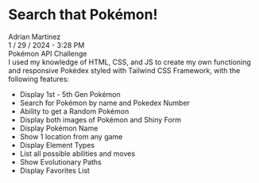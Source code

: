 <h1>Search that Pokémon!</h1>
Adrian Martinez<br>
1 / 29 / 2024 - 3:28 PM<br>
Pokémon API Challenge<br>
I used my knowledge of HTML, CSS, and JS to create my own functioning and responsive Pokédex styled with Tailwind CSS Framework, with the following features:<br>
<ul>
    <li>Display 1st - 5th Gen Pokémon</li>
    <li>Search for Pokémon by name and Pokedex Number</li>
    <li>Ability to get a Random Pokémon</li>
    <li>Display both images of Pokémon and Shiny Form</li>
    <li>Display Pokémon Name</li>
    <li>Show 1 location from any game</li>
    <li>Display Element Types</li>
    <li>List all possible abilities and moves</li>
    <li>Show Evolutionary Paths</li>
    <li>Display Favorites List</li>
</ul>